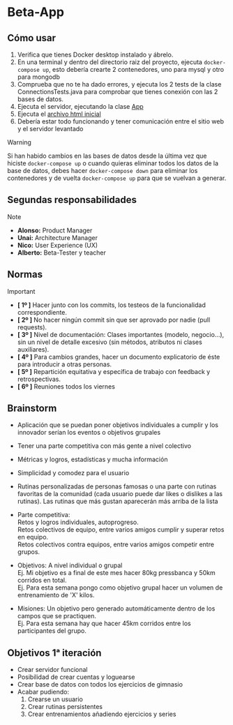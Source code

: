 # Beta-App

## Cómo usar
1. Verifica que tienes Docker desktop instalado y ábrelo.
2. En una terminal y dentro del directorio raiz del proyecto, ejecuta `docker-compose up`, esto debería crearte 2 contenedores, uno para mysql y otro para mongodb
3. Comprueba que no te ha dado errores, y ejecuta los 2 tests de la clase ConnectionsTests.java para comprobar que tienes conexión con las 2 bases de datos.
4. Ejecuta el servidor, ejecutando la clase [App](src/main/java/server/App.java)
5. Ejecuta el [archivo html inicial](src/main/resources/templates/login.html)
6. Debería estar todo funcionando y tener comunicación entre el sitio web y el servidor levantado

> [!WARNING]
> Si han habido cambios en las bases de datos desde la última vez que hiciste `docker-compose up` o cuando quieras eliminar todos los datos de la base de datos, debes hacer `docker-compose down` para eliminar los contenedores y de vuelta `docker-compose up` para que se vuelvan a generar.

## Segundas responsabilidades
> [!NOTE]
> - **Alonso:** Product Manager  
> - **Unai:** Architecture Manager  
> - **Nico:** User Experience (UX)  
> - **Alberto:** Beta-Tester y teacher


## Normas
> [!IMPORTANT]
>- **[ 1º ]**  Hacer junto con los commits, los testeos de la funcionalidad correspondiente.
>- **[ 2º ]**  No hacer ningún commit sin que ser aprovado por nadie (pull requests).
>- **[ 3º ]**  Nivel de documentación: Clases importantes (modelo, negocio...), sin un nivel de detalle excesivo (sin métodos, atributos ni clases auxiliares).
>- **[ 4º ]**  Para cambios grandes, hacer un documento explicatorio de éste para introducir a otras personas.
>- **[ 5º ]**  Repartición equitativa y específica de trabajo con feedback y retrospectivas.
>- **[ 6º ]**  Reuniones todos los viernes

## Brainstorm

- Aplicación que se puedan poner objetivos individuales a cumplir y los innovador serían los eventos o objetivos grupales  
- Tener una parte competitiva con más gente a nivel colectivo  
- Métricas y logros, estadísticas y mucha información  
- Simplicidad y comodez para el usuario
- Rutinas personalizadas de personas famosas o una parte con rutinas favoritas de la comunidad (cada usuario puede dar likes o dislikes a las rutinas). Las rutinas que más gustan aparecerán más arriba de la lista

- Parte competitiva:  
Retos y logros individuales, autoprogreso.  
Retos colectivos de equipo, entre varios amigos cumplir y superar retos en equipo.  
Retos colectivos contra equipos, entre varios amigos competir entre grupos.  

- Objetivos: A nivel individual o grupal  
Ej. Mi objetivo es a final de este mes hacer 80kg pressbanca y 50km corridos en total.  
Ej. Para esta semana pongo como objetivo grupal hacer un volumen de entrenamiento de 'X' kilos.  

- Misiones: Un objetivo pero generado automáticamente dentro de los campos que se practiquen.  
Ej. Para esta semana hay que hacer 45km corridos entre los participantes del grupo.  

## Objetivos 1ᵃ iteración

- Crear servidor funcional
- Posibilidad de crear cuentas y loguearse
- Crear base de datos con todos los ejercicios de gimnasio
- Acabar pudiendo:
  1. Crearse un usuario
  2. Crear rutinas persistentes
  3. Crear entrenamientos añadiendo ejercicios y series


